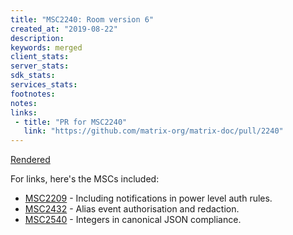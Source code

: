 ```yaml
---
title: "MSC2240: Room version 6"
created_at: "2019-08-22"
description:
keywords: merged
client_stats:
server_stats:
sdk_stats:
services_stats:
footnotes:
notes:
links:
 - title: "PR for MSC2240"
   link: "https://github.com/matrix-org/matrix-doc/pull/2240"
---
```

[Rendered](https://github.com/matrix-org/matrix-doc/blob/travis/msc/rooms-v6/proposals/2240-rooms-v6.md)

For links, here's the MSCs included:
* [MSC2209](https://github.com/matrix-org/matrix-doc/pull/2209) - Including notifications in power level auth rules.
* [MSC2432](https://github.com/matrix-org/matrix-doc/pull/2432) - Alias event authorisation and redaction.
* [MSC2540](https://github.com/matrix-org/matrix-doc/pull/2540) - Integers in canonical JSON compliance.
